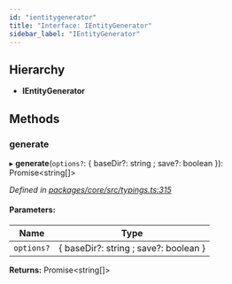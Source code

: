 ```yaml
---
id: "ientitygenerator"
title: "Interface: IEntityGenerator"
sidebar_label: "IEntityGenerator"
---
```


## Hierarchy

* **IEntityGenerator**

## Methods

### generate

▸ **generate**(`options?`: { baseDir?: string ; save?: boolean  }): Promise&#60;string[]>

*Defined in [packages/core/src/typings.ts:315](https://github.com/mikro-orm/mikro-orm/blob/c7aaca40d/packages/core/src/typings.ts#L315)*

#### Parameters:

Name | Type |
------ | ------ |
`options?` | { baseDir?: string ; save?: boolean  } |

**Returns:** Promise&#60;string[]>

